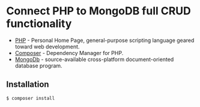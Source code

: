 # Connect PHP to MongoDB full CRUD functionality

- [PHP]() - Personal Home Page, general-purpose scripting language geared toward
  web development.
- [Composer]() - Dependency Manager for PHP.
- [MongoDb]() - source-available cross-platform document-oriented database
  program.

## Installation

```sh
$ composer install
```
